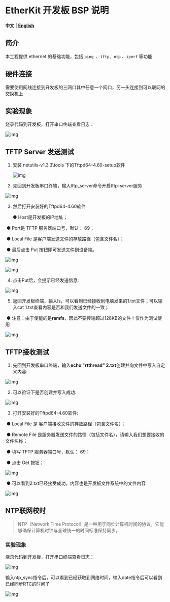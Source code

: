 # EtherKit 开发板 BSP 说明

**中文** | [**English**](./README.md)

## 简介

本工程提供 ethernet 的基础功能，包括 `ping `、`tftp`、`ntp` 、`iperf` 等功能

## 硬件连接

需要使用网线连接到开发板的三网口其中任意一个网口，另一头连接到可以联网的交换机上

## 实验现象

烧录代码到开发板，打开串口终端查看日志：

![img](./figures/image1.png)

## **TFTP Server 发送测试**

1. 安装 netutils-v1.3.3\tools 下的Tftpd64-4.60-setup软件

   ![img](./figures/image2.png)

2. 先回到开发板串口终端，输入tftp_server命令开启tftp-server服务

![img](./figures/image_1.png)

3. 然后打开安装好的Tftpd64-4.60软件

   ● Host是开发板的IP地址；

​       ● Port是 TFTP 服务器端口号，默认： 69；                      

​       ● Local File 是客户端发送文件的存放路径（包含文件名）；

​       ● 最后点击 Put 按钮即可发送文件到设备端。

![img](./figures/image_2.png)

![img](./figures/image3.png)

4. 点击Put后，会提示已经发送信息:


![img](./figures/image4.png)

5. 返回开发板终端，输入ls，可以看到已经接收到电脑发来的1.txt文件；可以输入cat 1.txt查看内容是否和我们发送文件的一致；

​        ● 注意：由于使能的是**ramfs**，因此不要传输超过128KB的文件！仅作为测试使用

![img](./figures/image5.png)

## **TFTP接收测试**

1. 先回到开发板串口终端，输入**echo "rtthread" 2.txt**创建并向文件中写入自定义内容:

![img](./figures/image6.png)

2. 可以验证下是否创建并写入成功:

![img](./figures/image7.png)

3. 打开安装好的Tftpd64-4.60软件:

​                ● Local File 是 客户端接收文件的存放路径（包含文件名）；

​                ● Remote File 是服务器发送文件的路径（包括文件名），请输入我们想要接收的文件名称；

​                ● 填写 TFTP 服务器端口号，默认： 69；

​                ● 点击 Get 按钮；

![img](./figures/image8.png)

​				● 可以看到2.txt已经接受成功，内容也是开发板文件系统中的文件内容


![img](./figures/image9.png)

## NTP联网校时

> NTP（Network Time Protocol）是一种用于同步计算机时间的协议。它能够确保计算机时钟与全球统一的时间标准保持同步。

### 实验现象

烧录代码到开发板，打开串口终端查看日志：

![img](./figures/image10.png)

输入ntp_sync指令后，可以看到已经获取到网络时间，输入date指令后可以看到已经同步RTC的时间了

![img](./figures/image11.png)